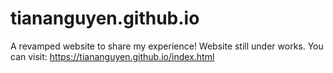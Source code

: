 # tiananguyen.github.io
A revamped website to share my experience!
Website still under works. You can visit: https://tiananguyen.github.io/index.html
